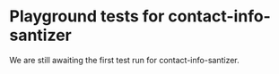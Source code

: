 # Playground tests for contact-info-santizer
We are still awaiting the first test run for contact-info-santizer.
